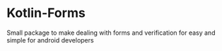 # Kotlin-Forms
Small package to make dealing with forms and verification for easy and simple for android developers 
